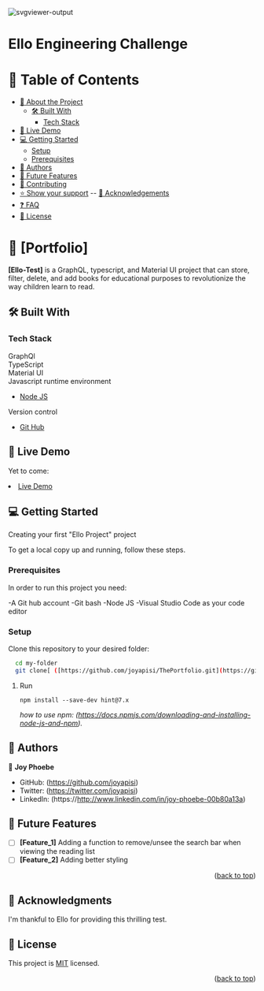  ![svgviewer-output](https://github.com/ElloTechnology/backend_takehome/assets/3518127/561bc8d4-bffc-4360-b9ea-61e876bcec93)


# Ello Engineering Challenge

# 📗 Table of Contents

- [📖 About the Project](#about-project)
  - [🛠 Built With](#built-with)
    - [Tech Stack](#tech-stack)
- [🚀 Live Demo](#live-demo)    
- [💻 Getting Started](#getting-started)
  - [Setup](#setup)
  - [Prerequisites](#prerequisites)
- [👥 Authors](#authors)
- [🔭 Future Features](#future-features)
- [🤝 Contributing](#contributing)
- [⭐️ Show your support](#support)
-- [🙏 Acknowledgements](#acknowledgements)
- [❓ FAQ](#faq)
- [📝 License](#license)

# 📖 [Portfolio] <a name="Portfolio"></a>


**[Ello-Test]** is a GraphQL, typescript, and Material UI project that can store, filter, delete, and add books for educational purposes to revolutionize the way children learn to read. 

## 🛠 Built With  <a name="built-with"></a>

### Tech Stack <a name="tech-stack"></a>

  <summary>GraphQl</summary>
  <summary>TypeScript</summary>
  <summary>Material UI</summary>
  <summary>Javascript runtime environment</summary>
  <ul>
    <li><a href="https://nodejs.org/en/">Node JS</a></li>
  </ul>
  <summary>Version control</summary>
  <ul>
    <li><a href="github.com">Git Hub</a></li>
  </ul>
</details>

<!-- LIVE DEMO -->

## 🚀 Live Demo <a name="live-demo"></a>
Yet to come: <li><a href=" ">Live Demo</a></li>


<!-- GETTING STARTED -->

## 💻 Getting Started <a name="getting-started"></a>

Creating your first "Ello Project" project

To get a local copy up and running, follow these steps.

### Prerequisites

In order to run this project you need:

-A Git hub account
-Git bash
-Node JS
-Visual Studio Code as your code editor

### Setup

Clone this repository to your desired folder:

```sh
  cd my-folder
  git clone[ ([https://github.com/joyapisi/ThePortfolio.git](https://github.com/ElloTechnology/fullstack-take-home-test/tree/main))]
```
1. Run
   ```
   npm install --save-dev hint@7.x
   ```
   *how to use npm: (https://docs.npmjs.com/downloading-and-installing-node-js-and-npm).*

## 👥 Authors <a name="authors"></a>

👤 **Joy Phoebe**

- GitHub: (https://github.com/joyapisi)
- Twitter: (https://twitter.com/joyapisi)
- LinkedIn: (https://http://www.linkedin.com/in/joy-phoebe-00b80a13a)


<!-- FUTURE FEATURES -->

## 🔭 Future Features <a name="future-features"></a>

- [ ] **[Feature_1]**
Adding a function to remove/unsee the search bar when viewing the reading list 
- [ ] **[Feature_2]**
Adding better styling
<p align="right">(<a href="#readme-top">back to top</a>)</p>

<!-- CONTRIBUTING -->

<!-- ACKNOWLEDGEMENTS -->

## 🙏 Acknowledgments <a name="Microverse Inc."></a>

I'm thankful to Ello for providing this thrilling test.


## 📝 License <a name="license"></a>

This project is [MIT](https://choosealicense.com/licenses/mit/) licensed.

<p align="right">(<a href="#readme-top">back to top</a>)</p>
